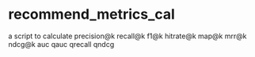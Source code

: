 # recommend_metrics_cal
a script to calculate precision@k recall@k f1@k hitrate@k map@k mrr@k ndcg@k auc qauc qrecall qndcg
